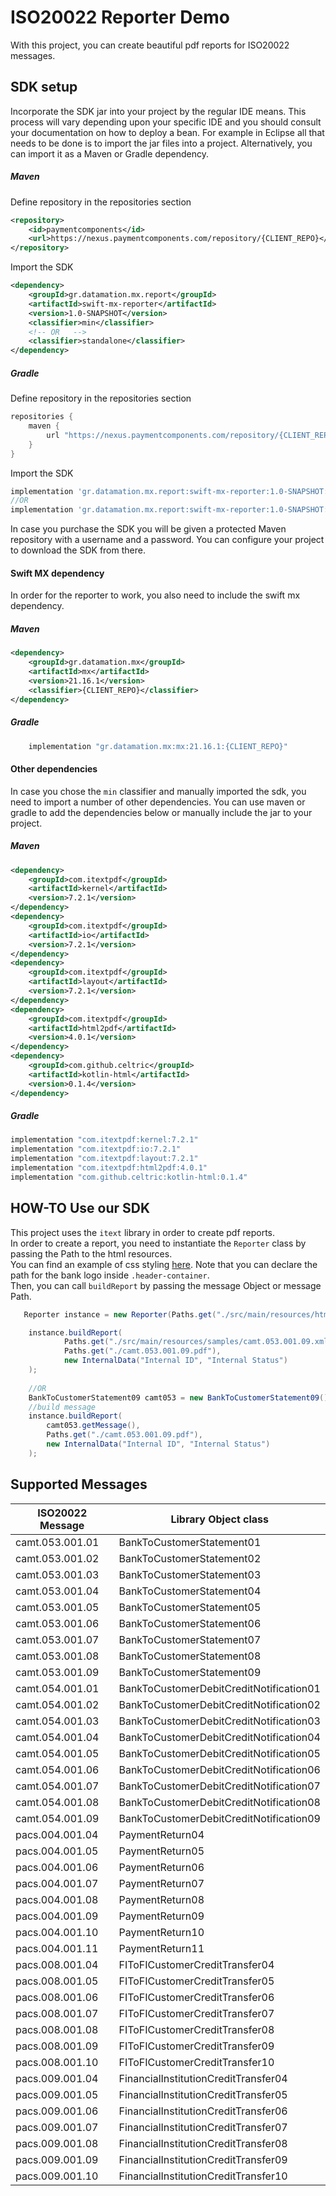# ISO20022 Reporter Demo

With this project, you can create beautiful pdf reports for ISO20022 messages.

## SDK setup
Incorporate the SDK jar into your project by the regular IDE means.
This process will vary depending upon your specific IDE and you should consult your documentation on how to deploy a bean.
For example in Eclipse all that needs to be done is to import the jar files into a project.
Alternatively, you can import it as a Maven or Gradle dependency.  

##### Maven
Define repository in the repositories section
```xml
<repository>
    <id>paymentcomponents</id>
    <url>https://nexus.paymentcomponents.com/repository/{CLIENT_REPO}</url>
</repository>
```
Import the SDK
```xml
<dependency>
    <groupId>gr.datamation.mx.report</groupId>
    <artifactId>swift-mx-reporter</artifactId>
    <version>1.0-SNAPSHOT</version>
    <classifier>min</classifier>
    <!-- OR   -->
    <classifier>standalone</classifier>
</dependency>
```

##### Gradle
Define repository in the repositories section
```groovy
repositories {
    maven {
        url "https://nexus.paymentcomponents.com/repository/{CLIENT_REPO}"
    }
}
```
Import the SDK
```groovy
implementation 'gr.datamation.mx.report:swift-mx-reporter:1.0-SNAPSHOT:min'
//OR
implementation 'gr.datamation.mx.report:swift-mx-reporter:1.0-SNAPSHOT:standalone'
```
In case you purchase the SDK you will be given a protected Maven repository with a username and a password. You can configure your project to download the SDK from there.

#### Swift MX dependency
In order for the reporter to work, you also need to include the swift mx dependency.
##### Maven
```xml
<dependency>
    <groupId>gr.datamation.mx</groupId>
    <artifactId>mx</artifactId>
    <version>21.16.1</version>
    <classifier>{CLIENT_REPO}</classifier>
</dependency>
```
##### Gradle
```groovy
    implementation "gr.datamation.mx:mx:21.16.1:{CLIENT_REPO}"
```

#### Other dependencies
In case you chose the `min` classifier and manually imported the sdk, you need to import a number of other dependencies.
You can use maven or gradle to add the dependencies below or manually include the jar to your project.

##### Maven
```xml
<dependency>
    <groupId>com.itextpdf</groupId>
    <artifactId>kernel</artifactId>
    <version>7.2.1</version>
</dependency>
<dependency>
    <groupId>com.itextpdf</groupId>
    <artifactId>io</artifactId>
    <version>7.2.1</version>
</dependency>
<dependency>
    <groupId>com.itextpdf</groupId>
    <artifactId>layout</artifactId>
    <version>7.2.1</version>
</dependency>
<dependency>
    <groupId>com.itextpdf</groupId>
    <artifactId>html2pdf</artifactId>
    <version>4.0.1</version>
</dependency>
<dependency>
    <groupId>com.github.celtric</groupId>
    <artifactId>kotlin-html</artifactId>
    <version>0.1.4</version>
</dependency>
```
##### Gradle
```groovy
implementation "com.itextpdf:kernel:7.2.1"
implementation "com.itextpdf:io:7.2.1"
implementation "com.itextpdf:layout:7.2.1"
implementation "com.itextpdf:html2pdf:4.0.1"
implementation "com.github.celtric:kotlin-html:0.1.4"
```

## HOW-TO Use our SDK
This project uses the `itext` library in order to create pdf reports.  
In order to create a report, you need to instantiate the `Reporter` class by passing the Path to the html resources.  
You can find an example of css styling [here](./src/main/resources/html-resources/css/style.css). Note that you can declare the path for the bank logo inside `.header-container`.    
Then, you can call `buildReport` by passing the message Object or message Path.
```java
   Reporter instance = new Reporter(Paths.get("./src/main/resources/html-resources"));

    instance.buildReport(
            Paths.get("./src/main/resources/samples/camt.053.001.09.xml"),
            Paths.get("./camt.053.001.09.pdf"),
            new InternalData("Internal ID", "Internal Status")
    );
    
    //OR
    BankToCustomerStatement09 camt053 = new BankToCustomerStatement09();
    //build message
    instance.buildReport(
        camt053.getMessage(),
        Paths.get("./camt.053.001.09.pdf"),
        new InternalData("Internal ID", "Internal Status")
    );

```

## Supported Messages
| ISO20022 Message | Library Object class                    | 
|---------------|-----------------------------------------|
| camt.053.001.01 | BankToCustomerStatement01               |
| camt.053.001.02 | BankToCustomerStatement02               |
| camt.053.001.03 | BankToCustomerStatement03               |
| camt.053.001.04 | BankToCustomerStatement04               |
| camt.053.001.05 | BankToCustomerStatement05               |
| camt.053.001.06 | BankToCustomerStatement06               |
| camt.053.001.07 | BankToCustomerStatement07               |
| camt.053.001.08 | BankToCustomerStatement08               |
| camt.053.001.09 | BankToCustomerStatement09               |
| camt.054.001.01 | BankToCustomerDebitCreditNotification01 |
| camt.054.001.02 | BankToCustomerDebitCreditNotification02 |
| camt.054.001.03 | BankToCustomerDebitCreditNotification03 |
| camt.054.001.04 | BankToCustomerDebitCreditNotification04 |
| camt.054.001.05 | BankToCustomerDebitCreditNotification05 |
| camt.054.001.06 | BankToCustomerDebitCreditNotification06 |
| camt.054.001.07 | BankToCustomerDebitCreditNotification07 |
| camt.054.001.08 | BankToCustomerDebitCreditNotification08 |
| camt.054.001.09 | BankToCustomerDebitCreditNotification09 |
| pacs.004.001.04 | PaymentReturn04                         |
| pacs.004.001.05 | PaymentReturn05                         |
| pacs.004.001.06 | PaymentReturn06                         |
| pacs.004.001.07 | PaymentReturn07                         |
| pacs.004.001.08 | PaymentReturn08                         |
| pacs.004.001.09 | PaymentReturn09                         |
| pacs.004.001.10 | PaymentReturn10                         |
| pacs.004.001.11 | PaymentReturn11                         |
| pacs.008.001.04 | FIToFICustomerCreditTransfer04          |
| pacs.008.001.05 | FIToFICustomerCreditTransfer05          |
| pacs.008.001.06 | FIToFICustomerCreditTransfer06          |
| pacs.008.001.07 | FIToFICustomerCreditTransfer07          |
| pacs.008.001.08 | FIToFICustomerCreditTransfer08          |
| pacs.008.001.09 | FIToFICustomerCreditTransfer09          |
| pacs.008.001.10 | FIToFICustomerCreditTransfer10          |
| pacs.009.001.04 | FinancialInstitutionCreditTransfer04    |
| pacs.009.001.05 | FinancialInstitutionCreditTransfer05    |
| pacs.009.001.06 | FinancialInstitutionCreditTransfer06    |
| pacs.009.001.07 | FinancialInstitutionCreditTransfer07    |
| pacs.009.001.08 | FinancialInstitutionCreditTransfer08    |
| pacs.009.001.09 | FinancialInstitutionCreditTransfer09    |
| pacs.009.001.10 | FinancialInstitutionCreditTransfer10    |